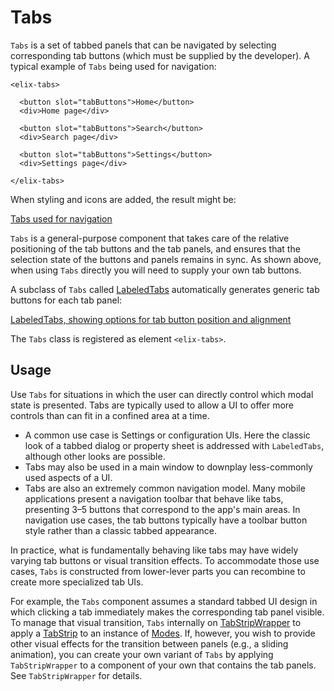 # Tabs

`Tabs` is a set of tabbed panels that can be navigated by selecting corresponding tab buttons (which must be supplied by the developer). A typical example of `Tabs` being used for navigation:

    <elix-tabs>

      <button slot="tabButtons">Home</button>
      <div>Home page</div>

      <button slot="tabButtons">Search</button>
      <div>Search page</div>

      <button slot="tabButtons">Settings</button>
      <div>Settings page</div>

    </elix-tabs>

When styling and icons are added, the result might be:

[Tabs used for navigation](/demos/toolbarTabs.html)

`Tabs` is a general-purpose component that takes care of the relative positioning of the tab buttons and the tab panels, and ensures that the selection state of the buttons and panels remains in sync. As shown above, when using `Tabs` directly you will need to supply your own tab buttons.

A subclass of `Tabs` called [LabeledTabs](LabeledTabs) automatically generates generic tab buttons for each tab panel:

[LabeledTabs, showing options for tab button position and alignment](/demos/labeledTabs.html)

The `Tabs` class is registered as element `<elix-tabs>`.

## Usage

Use `Tabs` for situations in which the user can directly control which modal state is presented. Tabs are typically used to allow a UI to offer more controls than can fit in a confined area at a time.

* A common use case is Settings or configuration UIs. Here the classic look of
  a tabbed dialog or property sheet is addressed with `LabeledTabs`, although
  other looks are possible.
* Tabs may also be used in a main window to downplay less-commonly used aspects
  of a UI.
* Tabs are also an extremely common navigation model. Many mobile applications
  present a navigation toolbar that behave like tabs, presenting 3–5 buttons
  that correspond to the app's main areas. In navigation use cases, the tab
  buttons typically have a toolbar button style rather than a classic tabbed
  appearance.

In practice, what is fundamentally behaving like tabs may have widely varying tab buttons or visual transition effects. To accommodate those use cases, `Tabs` is constructed from lower-lever parts you can recombine to create more specialized tab UIs.

For example, the `Tabs` component assumes a standard tabbed UI design in which clicking a tab immediately makes the corresponding tab panel visible. To manage that visual transition, `Tabs` internally on [TabStripWrapper](TabStripWrapper) to apply a [TabStrip](TabStrip) to an instance of [Modes](Modes). If, however, you wish to provide other visual effects for the transition between panels
(e.g., a sliding animation), you can create your own variant of `Tabs` by applying `TabStripWrapper` to a component of your own that contains the tab panels. See `TabStripWrapper` for details.
